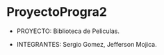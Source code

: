 # ProyectoProgra2
- PROYECTO: Biblioteca de Peliculas.

- INTEGRANTES: 
 Sergio Gomez, Jefferson Mojica.
